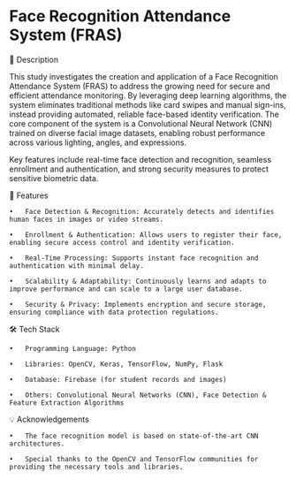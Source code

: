 # Face Recognition Attendance System (FRAS)

📌 Description

This study investigates the creation and application of a Face Recognition Attendance System (FRAS) to address the growing need for secure and efficient attendance monitoring. By leveraging deep learning algorithms, the system eliminates traditional methods like card swipes and manual sign-ins, instead providing automated, reliable face-based identity verification. The core component of the system is a Convolutional Neural Network (CNN) trained on diverse facial image datasets, enabling robust performance across various lighting, angles, and expressions.

Key features include real-time face detection and recognition, seamless enrollment and authentication, and strong security measures to protect sensitive biometric data.

🚀 Features

	•	Face Detection & Recognition: Accurately detects and identifies human faces in images or video streams.
 
	•	Enrollment & Authentication: Allows users to register their face, enabling secure access control and identity verification.
 
	•	Real-Time Processing: Supports instant face recognition and authentication with minimal delay.
 
	•	Scalability & Adaptability: Continuously learns and adapts to improve performance and can scale to a large user database.
 
	•	Security & Privacy: Implements encryption and secure storage, ensuring compliance with data protection regulations.

🛠️ Tech Stack

	•	Programming Language: Python
 
	•	Libraries: OpenCV, Keras, TensorFlow, NumPy, Flask
 
	•	Database: Firebase (for student records and images)
 
	•	Others: Convolutional Neural Networks (CNN), Face Detection & Feature Extraction Algorithms

💡 Acknowledgements

	•	The face recognition model is based on state-of-the-art CNN architectures.
 
	•	Special thanks to the OpenCV and TensorFlow communities for providing the necessary tools and libraries.
